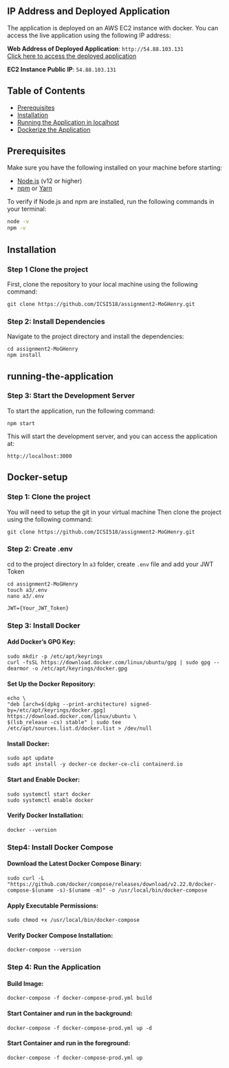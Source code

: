 ## IP Address and Deployed Application
The application is deployed on an AWS EC2 instance with docker. You can access the live application using the following IP address:

**Web Address of Deployed Application**: `http://54.88.103.131`  
[Click here to access the deployed application](http://54.88.103.131)

**EC2 Instance Public IP**: `54.88.103.131`


## Table of Contents
- [Prerequisites](#prerequisites)
- [Installation](#installation)
- [Running the Application in localhost](#running-the-application)
- [Dockerize the Application](#docker-setup)

## Prerequisites

Make sure you have the following installed on your machine before starting:
- [Node.js](https://nodejs.org/) (v12 or higher)
- [npm](https://www.npmjs.com/) or [Yarn](https://yarnpkg.com/)

To verify if Node.js and npm are installed, run the following commands in your terminal:
```bash
node -v
npm -v
```

## Installation

### Step 1 Clone the project
First, clone the repository to your local machine using the following command:
```
git clone https://github.com/ICSI518/assignment2-MoGHenry.git
```

### Step 2: Install Dependencies
Navigate to the project directory and install the dependencies:
```
cd assignment2-MoGHenry
npm install
```

## running-the-application
### Step 3: Start the Development Server
To start the application, run the following command:
```
npm start
```

This will start the development server, and you can access the application at:

`http://localhost:3000`

## Docker-setup
### Step 1: Clone the project
You will need to setup the git in your virtual machine
Then clone the project using the following command:
```
git clone https://github.com/ICSI518/assignment2-MoGHenry.git
```

### Step 2: Create .env
cd to the project directory
In `a3` folder, create `.env` file and add your JWT Token 
```
cd assignment2-MoGHenry
touch a3/.env
nano a3/.env
```

```
JWT={Your_JWT_Token}
```

### Step 3: Install Docker
#### Add Docker’s GPG Key:
```
sudo mkdir -p /etc/apt/keyrings
curl -fsSL https://download.docker.com/linux/ubuntu/gpg | sudo gpg --dearmor -o /etc/apt/keyrings/docker.gpg
```
#### Set Up the Docker Repository:
```
echo \
"deb [arch=$(dpkg --print-architecture) signed-by=/etc/apt/keyrings/docker.gpg] https://download.docker.com/linux/ubuntu \
$(lsb_release -cs) stable" | sudo tee /etc/apt/sources.list.d/docker.list > /dev/null
```
#### Install Docker:
```
sudo apt update
sudo apt install -y docker-ce docker-ce-cli containerd.io
```
#### Start and Enable Docker:
```
sudo systemctl start docker
sudo systemctl enable docker
```
#### Verify Docker Installation:
```
docker --version
```

### Step4: Install Docker Compose
#### Download the Latest Docker Compose Binary:
```
sudo curl -L "https://github.com/docker/compose/releases/download/v2.22.0/docker-compose-$(uname -s)-$(uname -m)" -o /usr/local/bin/docker-compose
```
#### Apply Executable Permissions:
```
sudo chmod +x /usr/local/bin/docker-compose
```
#### Verify Docker Compose Installation:
```
docker-compose --version
```

### Step 4: Run the Application
#### Build Image:
```
docker-compose -f docker-compose-prod.yml build
```
#### Start Container and run in the background:
```
docker-compose -f docker-compose-prod.yml up -d
```
#### Start Container and run in the foreground:
```
docker-compose -f docker-compose-prod.yml up
```
